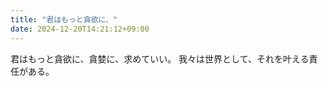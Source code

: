 ```yaml
---
title: "君はもっと貪欲に、"
date: 2024-12-20T14:21:12+09:00
---
```

君はもっと貪欲に、貪婪に、求めていい。
我々は世界として、それを叶える責任がある。
